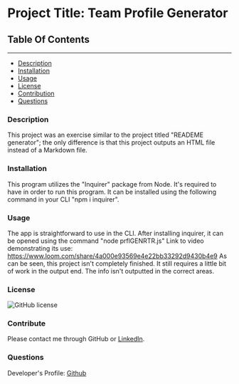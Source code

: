 
# Project Title: Team Profile Generator

## Table Of Contents
----------------------
* [Description](#description)
* [Installation](#installation)
* [Usage](#usage)
* [License](#license)
* [Contribution](#contribution)
* [Questions](#questions)



### Description
This project was an exercise similar to the project titled "READEME generator"; the only difference is that this project outputs an HTML file instead of a Markdown file. 

### Installation
This program utilizes the "Inquirer" package from Node. It's required to have in order to run this program. It can be installed using the following command in your CLI "npm i inquirer". 

### Usage
The app is straightforward to use in the CLI. After installing inquirer, it can be opened using the command "node prflGENRTR.js"
Link to video demonstrating its use: https://www.loom.com/share/4a000e93569e4e22bb33292d9430b4e9 
As can be seen, this project isn't completely finished. It still requires a little bit of work in the output end. The info isn't outputted in the correct areas. 

### License
![GitHub license](https://img.shields.io/badge/license-MIT-green.svg)

### Contribute
Please contact me through GitHub or [LinkedIn](https://www.linkedin.com/in/noorullah-wardak-b35b1a23a?trk=public_profile_samename-profile). 

### Questions
Developer's Profile:
[Github](https://github.com/786-go)
